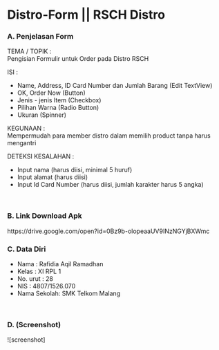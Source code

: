 # Distro-Form || RSCH Distro

### A. Penjelasan Form

TEMA / TOPIK : 
<br> Pengisian Formulir untuk Order pada Distro RSCH

ISI :
- Name, Address, ID Card Number dan Jumlah Barang (Edit TextView)
- OK, Order Now (Button)
- Jenis - jenis Item (Checkbox)
- Pilihan Warna (Radio Button)
- Ukuran (Spinner)

KEGUNAAN :
<br>Mempermudah para member distro dalam memilih product tanpa harus mengantri

DETEKSI KESALAHAN :
- Input nama (harus diisi, minimal 5 huruf)
- Input alamat (harus diisi)
- Input Id Card Number (harus diisi, jumlah karakter harus 5 angka)

<br>

### B. Link Download Apk
<p>https://drive.google.com/open?id=0Bz9b-olopeaaUV9INzNGYjBXWmc</p>

### C. Data Diri
- Nama        : Rafidia Aqil Ramadhan
- Kelas       : XI RPL 1
- No. urut    : 28
- NIS         : 4807/1526.070
- Nama Sekolah: SMK Telkom Malang

<br>

### D. (Screenshot)
![screenshot]
